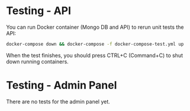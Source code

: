 # Testing - API

You can run Docker container (Mongo DB and API) to rerun unit tests the API:

```bash
docker-compose down && docker-compose -f docker-compose-test.yml up
```

When the test finishes, you should press CTRL+C (Command+C) to shut down running containers.

# Testing - Admin Panel

There are no tests for the admin panel yet.
